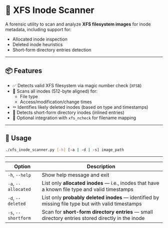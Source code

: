 # 🧠 XFS Inode Scanner

A forensic utility to scan and analyze **XFS filesystem images** for inode metadata, including support for:

- Allocated inode inspection  
- Deleted inode heuristics  
- Short-form directory entries detection

---

## 📦 Features

- ✅ Detects valid XFS filesystem via magic number check (`XFSB`)
- 📁 Scans all inodes (512-byte aligned) for:
  - File type
  - Access/modification/change times
- ⚰️ Identifies likely deleted inodes (based on type and timestamps)
- 📂 Detects short-form directory inodes (inlined entries)
- 🧾 Optional integration with `xfs_ncheck` for filename mapping

---

## 📖 Usage

```bash
./xfs_inode_scanner.py [-h] [-a | -d | -s] image_path
```
---

| Option              | Description                                                                                       |
| ------------------- | ------------------------------------------------------------------------------------------------- |
| `-h`, `--help`      | Show help message and exit                                                                        |
| `-a`, `--allocated` | List only **allocated inodes** — i.e., inodes that have a known file type and valid timestamps    |
| `-d`, `--deleted`   | List only **probably deleted inodes** — identified by missing file type but with valid timestamps |
| `-s`, `--shortform` | Scan for **short-form directory entries** — small directory entries stored directly in the inode  |

